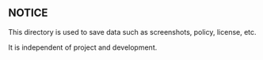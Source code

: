 
## NOTICE

This directory is used to save data such as screenshots, policy, license, etc.

It is independent of project and development.
